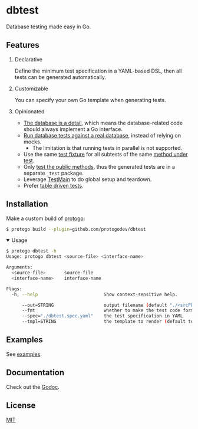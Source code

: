 # dbtest

Database testing made easy in Go.


## Features

1. Declarative
  
    Define the minimum test specification in a YAML-based DSL, then all tests can be generated automatically.

2. Customizable

    You can specify your own Go template when generating tests.

3. Opinionated
  
    - [The database is a detail][1], which means the database-related code should always implement a Go interface.
    - [Run database tests against a real database][2], instead of relying on mocks.
        + The limitation is that running tests in parallel is not supported.
    - Use the same [test fixture][3] for all subtests of the same [method under test][4].
    - Only [test the public methods][5], thus the generated tests are in a separate `_test` package.
    - Leverage [TestMain][6] to do global setup and teardown.
    - Prefer [table driven tests][7].


## Installation

Make a custom build of [protogo](https://github.com/protogodev/protogo):

```bash
$ protogo build --plugin=github.com/protogodev/dbtest
```

<details open>
  <summary> Usage </summary>

```bash
$ protogo dbtest -h
Usage: protogo dbtest <source-file> <interface-name>

Arguments:
  <source-file>       source-file
  <interface-name>    interface-name

Flags:
  -h, --help                         Show context-sensitive help.

      --out=STRING                   output filename (default "./<srcPkgName>_test.go")
      --fmt                          whether to make the test code formatted
      --spec="./dbtest.spec.yaml"    the test specification in YAML
      --tmpl=STRING                  the template to render (default to builtin template)
```

</details>


## Examples

See [examples](examples).


## Documentation

Check out the [Godoc][8].


## License

[MIT](LICENSE)


[1]: https://blog.cleancoder.com/uncle-bob/2012/08/13/the-clean-architecture.html
[2]: https://github.com/go-testfixtures/testfixtures
[3]: https://en.wikipedia.org/wiki/Test_fixture#Software
[4]: http://xunitpatterns.com/SUT.html
[5]: https://martinfowler.com/articles/practical-test-pyramid.html#WhatToTest
[6]: https://pkg.go.dev/testing#hdr-Main
[7]: https://github.com/golang/go/wiki/TableDrivenTests
[8]: https://pkg.go.dev/github.com/protogodev/dbtest
